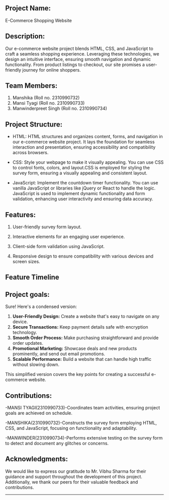 ## Project Name:

E-Commerce Shopping Website

## Description:

Our e-commerce website project blends HTML, CSS, and JavaScript to craft a seamless shopping experience. Leveraging these technologies, we design an intuitive interface, ensuring smooth navigation and dynamic functionality. From product listings to checkout, our site promises a user-friendly journey for online shoppers.

## Team Members:

1. Manshika    (Roll no. 2310990732)
2. Mansi Tyagi (Roll no. 2310990733)
3. Manwinderpreet Singh   (Roll no. 2310990734)

## Project Structure:

- HTML:
HTML structures and organizes content, forms, and navigation in our e-commerce website project. It lays the foundation for seamless interaction and presentation, ensuring accessibility and compatibility across browsers.

- CSS:
Style your webpage to make it visually appealing. You can use CSS to control fonts, colors, and layout.CSS is employed for styling the survey form, ensuring a visually appealing and consistent layout.

- JavaScript:
Implement the countdown timer functionality. You can use vanilla JavaScript or libraries like jQuery or React to handle the logic. JavaScript is used to implement dynamic functionality and form validation, enhancing user interactivity and ensuring data accuracy.

## Features:

1. User-friendly survey form layout.

2. Interactive elements for an engaging user experience.

3. Client-side form validation using JavaScript.

4. Responsive design to ensure compatibility with various devices and screen sizes.

## Feature Timeline



## Project goals:

Sure! Here's a condensed version:

1. **User-Friendly Design:** Create a website that's easy to navigate on any device.
2. **Secure Transactions:** Keep payment details safe with encryption technology.
3. **Smooth Order Process:** Make purchasing straightforward and provide order updates.
4. **Promotional Marketing:** Showcase deals and new products prominently, and send out email promotions.
5. **Scalable Performance:** Build a website that can handle high traffic without slowing down.

This simplified version covers the key points for creating a successful e-commerce website.

## Contributions:

-MANSI TYAGI(2310990733)-Coordinates team activities, ensuring project goals are achieved on schedule.

-MANSHIKA(2310990732)-Constructs the survey form employing HTML, CSS, and JavaScript, focusing on functionality and adaptability.

-MANWINDER(2310990734)-Performs extensive testing on the survey form to detect and document any glitches or concerns.

## Acknowledgments:

We would like to express our gratitude to Mr. Vibhu Sharma for their guidance and support throughout the development of this project. Additionally, we thank our peers for their valuable feedback and contributions.

---------------------------------------------------------------------------------
